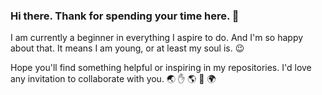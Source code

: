 ### Hi there. Thank for spending your time here. 👋

I am currently a beginner in everything I aspire to do. And I'm so happy about that. It means I am young, or at least my soul is. :wink:

Hope you'll find something helpful or inspiring in my repositories. I'd love any invitation to collaborate with you. :earth_asia: :hand: :earth_americas: :handshake: :earth_africa:
<!--
**quangtrieuphong/quangtrieuphong** is a ✨ _special_ ✨ repository because its `README.md` (this file) appears on your GitHub profile.

Here are some ideas to get you started:
I am Quang Phong.
- 🔭 I’m currently working on ... (projects that deal with ...)
- 🌱 I’m currently learning ... (...)
- 👯 I’m looking to collaborate on ... (social projects that tackle ...)
- 🤔 I’m looking for help with ...
- 💬 Ask me about ...
- 📫 How to reach me: ... (You can reach me on social media at Medium and Linkedin)
- 😄 Pronouns: ...
- ⚡ Fun fact: ...
-->
